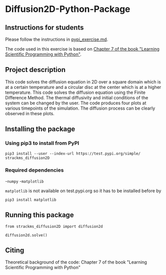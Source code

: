 # Diffusion2D-Python-Package

## Instructions for students

Please follow the instructions in [pypi_exercise.md](https://github.com/Simulation-Software-Engineering/Lecture-Material/blob/main/03_building_and_packaging/pypi_exercise.md).

The code used in this exercise is based on [Chapter 7 of the book "Learning Scientific Programming with Python"](https://scipython.com/book/chapter-7-matplotlib/examples/the-two-dimensional-diffusion-equation/).

## Project description
This code solves the diffusion equation in 2D over a square domain which is at a certain temperature and a circular disc at the center which is at a higher temperature. This code solves the diffusion equation using the Finite Difference Method. The thermal diffusivity and initial conditions of the system can be changed by the user. The code produces four plots at various timepoints of the simulation. The diffusion process can be clearly observed in these plots.

## Installing the package

### Using pip3 to install from PyPI
```
pip3 install --user --index-url https://test.pypi.org/simple/ strackms_diffusion2D
```
### Required dependencies
-`numpy`
-`matplotlib`

`matplotlib` is not available on test.pypi.org so it has to be installed before by
```
pip3 install matplotlib
```
## Running this package
```
from strackms_diffusion2D import diffusion2d

diffusion2d.solve()
```
## Citing
Theoretical background of the code: Chapter 7 of the book "Learning Scientific Programming with Python" 
